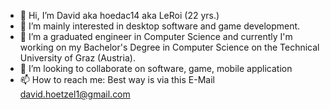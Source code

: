 - 👋 Hi, I’m David aka hoedac14 aka LeRoi (22 yrs.)
- 👀 I’m mainly interested in desktop software and game development.
- 🌱 I’m a graduated engineer in Computer Science and currently I'm working on my Bachelor's Degree in Computer Science on the Technical University of Graz (Austria).
- 💞️ I’m looking to collaborate on software, game, mobile application
- 📫 How to reach me: Best way is via this E-Mail david.hoetzel1@gmail.com

<!---
hoedac14/hoedac14 is a ✨ special ✨ repository because its `README.md` (this file) appears on your GitHub profile.
You can click the Preview link to take a look at your changes.
--->
